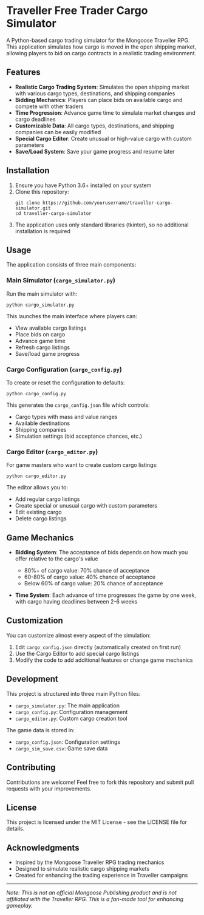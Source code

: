 # Traveller Free Trader Cargo Simulator

A Python-based cargo trading simulator for the Mongoose Traveller RPG. This application simulates how cargo is moved in the open shipping market, allowing players to bid on cargo contracts in a realistic trading environment.


## Features

- **Realistic Cargo Trading System**: Simulates the open shipping market with various cargo types, destinations, and shipping companies
- **Bidding Mechanics**: Players can place bids on available cargo and compete with other traders
- **Time Progression**: Advance game time to simulate market changes and cargo deadlines
- **Customizable Data**: All cargo types, destinations, and shipping companies can be easily modified
- **Special Cargo Editor**: Create unusual or high-value cargo with custom parameters
- **Save/Load System**: Save your game progress and resume later

## Installation

1. Ensure you have Python 3.6+ installed on your system
2. Clone this repository:
   ```
   git clone https://github.com/yourusername/traveller-cargo-simulator.git
   cd traveller-cargo-simulator
   ```
3. The application uses only standard libraries (tkinter), so no additional installation is required

## Usage

The application consists of three main components:

### Main Simulator (`cargo_simulator.py`)

Run the main simulator with:
```
python cargo_simulator.py
```

This launches the main interface where players can:
- View available cargo listings
- Place bids on cargo
- Advance game time
- Refresh cargo listings
- Save/load game progress

### Cargo Configuration (`cargo_config.py`)

To create or reset the configuration to defaults:
```
python cargo_config.py
```

This generates the `cargo_config.json` file which controls:
- Cargo types with mass and value ranges
- Available destinations
- Shipping companies
- Simulation settings (bid acceptance chances, etc.)

### Cargo Editor (`cargo_editor.py`)

For game masters who want to create custom cargo listings:
```
python cargo_editor.py
```

The editor allows you to:
- Add regular cargo listings
- Create special or unusual cargo with custom parameters
- Edit existing cargo
- Delete cargo listings

## Game Mechanics

- **Bidding System**: The acceptance of bids depends on how much you offer relative to the cargo's value
  - 80%+ of cargo value: 70% chance of acceptance
  - 60-80% of cargo value: 40% chance of acceptance
  - Below 60% of cargo value: 20% chance of acceptance

- **Time System**: Each advance of time progresses the game by one week, with cargo having deadlines between 2-6 weeks

## Customization

You can customize almost every aspect of the simulation:

1. Edit `cargo_config.json` directly (automatically created on first run)
2. Use the Cargo Editor to add special cargo listings
3. Modify the code to add additional features or change game mechanics

## Development

This project is structured into three main Python files:

- `cargo_simulator.py`: The main application
- `cargo_config.py`: Configuration management
- `cargo_editor.py`: Custom cargo creation tool

The game data is stored in:
- `cargo_config.json`: Configuration settings
- `cargo_sim_save.csv`: Game save data

## Contributing

Contributions are welcome! Feel free to fork this repository and submit pull requests with your improvements.

## License

This project is licensed under the MIT License - see the LICENSE file for details.

## Acknowledgments

- Inspired by the Mongoose Traveller RPG trading mechanics
- Designed to simulate realistic cargo shipping markets
- Created for enhancing the trading experience in Traveller campaigns

---

*Note: This is not an official Mongoose Publishing product and is not affiliated with the Traveller RPG. This is a fan-made tool for enhancing gameplay.*